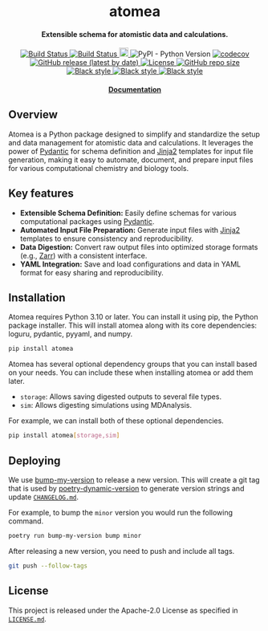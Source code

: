 <h1 align="center">atomea</h1>
<h4 align="center">Extensible schema for atomistic data and calculations.</h4>
<p align="center">
    <a href="https://github.com/oasci/atomea/actions/workflows/tests.yml">
        <img src="https://github.com/oasci/atomea/actions/workflows/tests.yml/badge.svg" alt="Build Status ">
    </a>
    <a href="https://github.com/oasci/atomea/actions/workflows/docs.yml">
        <img src="https://github.com/oasci/atomea/actions/workflows/docs.yml/badge.svg" alt="Build Status ">
    </a>
    <a href="https://badge.fury.io/py/atomea">
        <img src="https://badge.fury.io/py/atomea.svg" alt="PyPI version" height="18">
    </a>
    <img alt="PyPI - Python Version" src="https://img.shields.io/pypi/pyversions/atomea">
    <a href="https://codecov.io/gh/oasci/simlify">
        <img src="https://codecov.io/gh/oasci/simlify/branch/main/graph/badge.svg" alt="codecov">
    </a>
    <a href="https://github.com/oasci/atomea/releases">
        <img src="https://img.shields.io/github/v/release/oasci/atomea" alt="GitHub release (latest by date)">
    </a>
    <a href="https://github.com/oasci/atomea/blob/main/LICENSE" target="_blank">
        <img src="https://img.shields.io/github/license/oasci/atomea" alt="License">
    </a>
    <a href="https://github.com/oasci/atomea/" target="_blank">
        <img src="https://img.shields.io/github/repo-size/oasci/atomea" alt="GitHub repo size">
    </a>
    <a href="https://github.com/psf/black" target="_blank">
        <img src="https://img.shields.io/badge/code%20style-black-000000.svg" alt="Black style">
    </a>
    <a href="https://github.com/PyCQA/pylint" target="_blank">
        <img src="https://img.shields.io/badge/linting-pylint-yellowgreen" alt="Black style">
    </a>
    <a href="https://github.com/astral-sh/ruff" target="_blank">
        <img src="https://img.shields.io/endpoint?url=https://raw.githubusercontent.com/astral-sh/ruff/main/assets/badge/v2.json" alt="Black style">
    </a>
</p>
<h4 align="center"><a href="https://atomea.oasci.org">Documentation</a></h4>

## Overview

Atomea is a Python package designed to simplify and standardize the setup and data management for atomistic data and calculations.
It leverages the power of [Pydantic][pydantic] for schema definition and [Jinja2][jinja] templates for input file generation, making it easy to automate, document, and prepare input files for various computational chemistry and biology tools.

## Key features

-   **Extensible Schema Definition:** Easily define schemas for various computational packages using [Pydantic][pydantic].
-   **Automated Input File Preparation:** Generate input files with [Jinja2][jinja] templates to ensure consistency and reproducibility.
-   **Data Digestion:** Convert raw output files into optimized storage formats (e.g., [Zarr][zarr]) with a consistent interface.
-   **YAML Integration:** Save and load configurations and data in YAML format for easy sharing and reproducibility.

## Installation

Atomea requires Python 3.10 or later.
You can install it using pip, the Python package installer.
This will install atomea along with its core dependencies: loguru, pydantic, pyyaml, and numpy.

```bash
pip install atomea
```

Atomea has several optional dependency groups that you can install based on your needs.
You can include these when installing atomea or add them later.

-   `storage`: Allows saving digested outputs to several file types.
-   `sim`: Allows digesting simulations using MDAnalysis.

For example, we can install both of these optional dependencies.

```bash
pip install atomea[storage,sim]
```

## Deploying

We use [bump-my-version](https://github.com/callowayproject/bump-my-version) to release a new version.
This will create a git tag that is used by [poetry-dynamic-version](https://github.com/mtkennerly/poetry-dynamic-versioning) to generate version strings and update [`CHANGELOG.md`](https://gitlab.com/oasci/software/atomea/-/blob/main/CHANGELOG.md).

For example, to bump the `minor` version you would run the following command.

```bash
poetry run bump-my-version bump minor
```

After releasing a new version, you need to push and include all tags.

```bash
git push --follow-tags
```

## License

This project is released under the Apache-2.0 License as specified in [`LICENSE.md`](https://gitlab.com/oasci/software/atomea/-/blob/main/LICENSE.md).

<!-- REFERENCES -->

[pydantic]: https://docs.pydantic.dev/latest/
[jinja]: https://palletsprojects.com/p/jinja/
[zarr]: https://zarr.dev/
